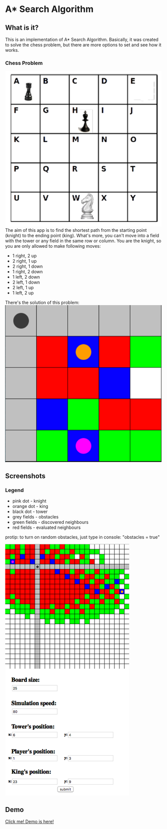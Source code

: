  # A* Search Algorithm

## What is it?
This is an implementation of A* Search Algorithm. Basically, it was created to solve the chess problem, but there are more options to set and see how it works.

### Chess Problem
![Chess Problem](/screenshots/1.png)
The aim of this app is to find the shortest path from the starting point (knight) to the ending point (king). What's more, you can't move into a field with the tower or any field in the same row or column. You are the knight, so you are only allowed to make following moves:
- 1 right, 2 up
- 2 right, 1 up
- 2 right, 1 down
- 1 right, 2 down
- 1 left, 2 down
- 2 left, 1 down
- 2 left, 1 up
- 1 left, 2 up

There's the solution of this problem:
![Chess Problem](/screenshots/2.png)

## Screenshots
### Legend
- pink dot - knight
- orange dot - king
- black dot - tower
- grey fields - obstacles
- green fields - discovered neighbours
- red fields - evaluated neighbours

protip: to turn on random obstacles, just type in console: "obstacles = true"

![Main Window](/screenshots/3.png)

## Demo
[Click me! Demo is here!](https://cdn.rawgit.com/vegetablecode/A-Star-Search-Algorithm/b835161e/src/index.html)


